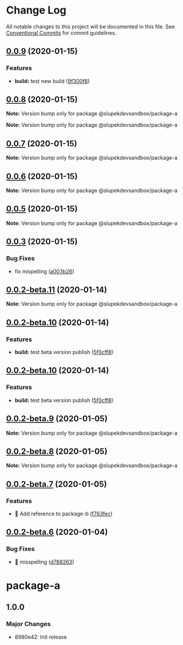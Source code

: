 # Change Log

All notable changes to this project will be documented in this file.
See [Conventional Commits](https://conventionalcommits.org) for commit guidelines.

## [0.0.9](https://github.com/slupekdevsandbox/lernaci/compare/v1.0.2-beta.1...v0.0.9) (2020-01-15)


### Features

* **build:** test new build ([9f300f8](https://github.com/slupekdevsandbox/lernaci/commit/9f300f87dbc3f0f672c430c6207b0c17603499d4))





## [0.0.8](https://github.com/slupekdevsandbox/lernaci/compare/v0.0.7...v0.0.8) (2020-01-15)

**Note:** Version bump only for package @slupekdevsandbox/package-a







**Note:** Version bump only for package @slupekdevsandbox/package-a





## [0.0.7](https://github.com/slupekdevsandbox/lernaci/compare/v0.0.6...v0.0.7) (2020-01-15)

**Note:** Version bump only for package @slupekdevsandbox/package-a





## [0.0.6](https://github.com/slupekdevsandbox/lernaci/compare/v0.0.5...v0.0.6) (2020-01-15)

**Note:** Version bump only for package @slupekdevsandbox/package-a





## [0.0.5](https://github.com/slupekdevsandbox/lernaci/compare/v0.0.3...v0.0.5) (2020-01-15)

**Note:** Version bump only for package @slupekdevsandbox/package-a





## [0.0.3](https://github.com/slupekdevsandbox/lernaci/compare/v0.0.2-beta.12...v0.0.3) (2020-01-15)


### Bug Fixes

* fix mispelling ([a003b26](https://github.com/slupekdevsandbox/lernaci/commit/a003b260aee3e0208a17a03b25c8816772a30cab))





## [0.0.2-beta.11](https://github.com/slupekdevsandbox/lernaci/compare/v0.0.2-beta.10...v0.0.2-beta.11) (2020-01-14)

**Note:** Version bump only for package @slupekdevsandbox/package-a





## [0.0.2-beta.10](https://github.com/slupekdevsandbox/lernaci/compare/v0.0.2-beta.9...v0.0.2-beta.10) (2020-01-14)


### Features

* **build:** test beta version publish ([5f0cff8](https://github.com/slupekdevsandbox/lernaci/commit/5f0cff813ac9c5a5c41675cfb0fc7f0fb5fd7a87))






## [0.0.2-beta.10](https://github.com/slupekdevsandbox/lernaci/compare/v0.0.2-beta.9...v0.0.2-beta.10) (2020-01-14)


### Features

* **build:** test beta version publish ([5f0cff8](https://github.com/slupekdevsandbox/lernaci/commit/5f0cff813ac9c5a5c41675cfb0fc7f0fb5fd7a87))






## [0.0.2-beta.9](https://github.com/slupekdevsandbox/lernaci/compare/v0.0.2-beta.8...v0.0.2-beta.9) (2020-01-05)

**Note:** Version bump only for package @slupekdevsandbox/package-a





## [0.0.2-beta.8](https://github.com/slupekdevsandbox/lernaci/compare/v0.0.2-beta.7...v0.0.2-beta.8) (2020-01-05)

**Note:** Version bump only for package @slupekdevsandbox/package-a





## [0.0.2-beta.7](https://github.com/slupekdevsandbox/lernaci/compare/v0.0.2-beta.6...v0.0.2-beta.7) (2020-01-05)


### Features

* 🎸 Add reference to package-b ([f763fec](https://github.com/slupekdevsandbox/lernaci/commit/f763fec566f7a326e88f826fa95acced5264dedc))





## [0.0.2-beta.6](https://github.com/slupekdevsandbox/lernaci/compare/v0.0.2-beta.5...v0.0.2-beta.6) (2020-01-04)


### Bug Fixes

* 🐛 misspelling ([d788263](https://github.com/slupekdevsandbox/lernaci/commit/d788263a1cd7154d8fa9a82c9d96009ac55cdbbb))





# package-a

## 1.0.0
### Major Changes

- 8980e42: Init release

